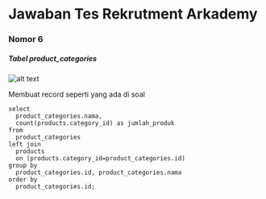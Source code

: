 # Jawaban Tes Rekrutment Arkademy


### Nomor 6
##### Tabel product_categories<br>
![alt text](https://i.imgur.com/o0xpjjf.png)

Membuat record seperti yang ada di soal
```
select 
  product_categories.nama, 
  count(products.category_id) as jumlah_produk
from 
  product_categories 
left join 
  products 
  on (products.category_id=product_categories.id)
group by 
  product_categories.id, product_categories.nama
order by 
  product_categories.id;
```
